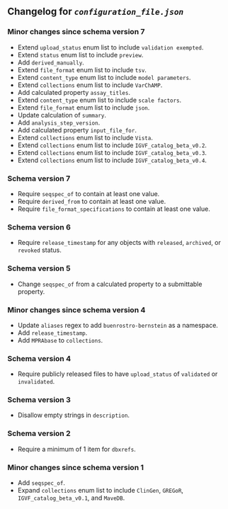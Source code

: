 ## Changelog for *`configuration_file.json`*

### Minor changes since schema version 7

* Extend `upload_status` enum list to include `validation exempted`.
* Extend `status` enum list to include `preview`.
* Add `derived_manually`.
* Extend `file_format` enum list to include `tsv`.
* Extend `content_type` enum list to include `model parameters`.
* Extend `collections` enum list to include `VarChAMP`.
* Add calculated property `assay_titles`.
* Extend `content_type` enum list to include `scale factors`.
* Extend `file_format` enum list to include `json`.
* Update calculation of `summary`.
* Add `analysis_step_version`.
* Add calculated property `input_file_for`.
* Extend `collections` enum list to include `Vista`.
* Extend `collections` enum list to include `IGVF_catalog_beta_v0.2`.
* Extend `collections` enum list to include `IGVF_catalog_beta_v0.3`.
* Extend `collections` enum list to include `IGVF_catalog_beta_v0.4`.

### Schema version 7

* Require `seqspec_of` to contain at least one value.
* Require `derived_from` to contain at least one value.
* Require `file_format_specifications` to contain at least one value.

### Schema version 6

* Require `release_timestamp` for any objects with `released`, `archived`, or `revoked` status.

### Schema version 5

* Change `seqspec_of` from a calculated property to a submittable property.

### Minor changes since schema version 4

* Update `aliases` regex to add `buenrostro-bernstein` as a namespace.
* Add `release_timestamp`.
* Add `MPRAbase` to `collections`.

### Schema version 4

* Require publicly released files to have `upload_status` of `validated` or `invalidated`.

### Schema version 3

* Disallow empty strings in `description`.

### Schema version 2

* Require a minimum of 1 item for `dbxrefs`.

### Minor changes since schema version 1

* Add `seqspec_of`.
* Expand `collections` enum list to include `ClinGen`, `GREGoR`, `IGVF_catalog_beta_v0.1`, and `MaveDB`.
